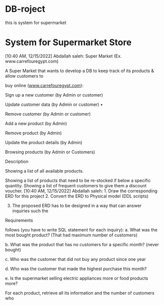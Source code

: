 # DB-roject
this is system for supermarket 
<h1>System for Supermarket Store</h1>
[10:40 AM, 12/15/2022] Abdallah saleh: Super Market (Ex. www.carrefouregypt.com)

A Super Market that wants to develop a DB to keep track of its products & allow customers to

buy online (www.carrefouregypt.com):

Sign up a new customer (by Admin or customer)

Update customer data (by Admin or customer) •

Remove customer (by Admin or customer)

Add a new product (by Admin)

Remove product (by Admin)

Update the product details (by Admin)

Browsing products (by Admin or Customers)

Description

Showing a list of all available products.

Showing a list of products that need to be re-stocked if below a specific quantity. Showing a list of frequent customers to give them a discount voucher.
[10:40 AM, 12/15/2022] Abdallah saleh: 1. Draw the corresponding ERD for this project 2. Convert the ERD to Physical model (DDL scripts)

3. The proposed ERD has to be designed in a way that can answer inquiries such the

Requirements

follows (you have to write SQL statement for each inquiry): a. What was the most bought product? (That had maximum number of customers)

b. What was the product that has no customers for a specific month? (never bought)

c. Who was the customer that did not buy any product since one year

d. Who was the customer that made the highest purchase this month?

e. Is the supermarket selling electric appliances more or food products more?

For each product, retrieve all its information and the number of customers who
